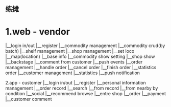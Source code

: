 ## 练摊

# 1.web - vendor
 |__login in/out
    |__register
 |__commodity management
    |__commodity crud(by batch)
    |__shelf management
 |__shop management
    |__set loco
       |__map(location)
    |__base info
    |__commodity show setting
    |__shop show
    |__backstage
       |__comment from customer
       |__push events
 |__order management
    |__handle order
    |__cancel order
    |__finish order
    |__statistics order
 |__customer management
    |__statistics
    |__push notification

2.app - customer
 |__login in/out
    |__register
 |__personal information management
 |__order record
 |__search
    |__from record
    |__from nearby by condition
 |__social
    |__recommend browse
       |__entre shop
       |__order
       |__payment
    |__customer comment
